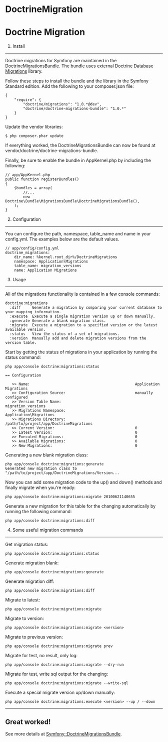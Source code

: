 # DoctrineMigration
Doctrine Migration
==================

1. Install
----------
Doctrine migrations for Symfony are maintained in the [DoctrineMigrationsBundle](https://github.com/doctrine/DoctrineMigrationsBundle). The bundle uses external [Doctrine Database Migrations](https://github.com/doctrine/migrations) library.

Follow these steps to install the bundle and the library in the Symfony Standard edition. Add the following to your composer.json file:
```
{
    "require": {
        "doctrine/migrations": "1.0.*@dev",
        "doctrine/doctrine-migrations-bundle": "1.0.*"
    }
}
```

Update the vendor libraries:
```
$ php composer.phar update
```

If everything worked, the DoctrineMigrationsBundle can now be found at vendor/doctrine/doctrine-migrations-bundle.

Finally, be sure to enable the bundle in AppKernel.php by including the following:
```
// app/AppKernel.php
public function registerBundles()
{
    $bundles = array(
        //...
        new Doctrine\Bundle\MigrationsBundle\DoctrineMigrationsBundle(),
    );
}
```

2. Configuration
----------------
You can configure the path, namespace, table_name and name in your config.yml. The examples below are the default values.
```
// app/config/config.yml
doctrine_migrations:
    dir_name: %kernel.root_dir%/DoctrineMigrations
    namespace: Application\Migrations
    table_name: migration_versions
    name: Application Migrations
```

3. Usage
--------
All of the migrations functionality is contained in a few console commands:
```
doctrine:migrations
  :diff     Generate a migration by comparing your current database to your mapping information.
  :execute  Execute a single migration version up or down manually.
  :generate Generate a blank migration class.
  :migrate  Execute a migration to a specified version or the latest available version.
  :status   View the status of a set of migrations.
  :version  Manually add and delete migration versions from the version table.
```

Start by getting the status of migrations in your application by running the status command:
```
php app/console doctrine:migrations:status

== Configuration

   >> Name:                                               Application Migrations
   >> Configuration Source:                               manually configured
   >> Version Table Name:                                 migration_versions
   >> Migrations Namespace:                               Application\Migrations
   >> Migrations Directory:                               /path/to/project/app/DoctrineMigrations
   >> Current Version:                                    0
   >> Latest Version:                                     0
   >> Executed Migrations:                                0
   >> Available Migrations:                               0
   >> New Migrations:                                     0
```

Generating a new blank migration class:
```
php app/console doctrine:migrations:generate
Generated new migration class to "/path/to/project/app/DoctrineMigrations/Version...
```

Now you can add some migration code to the up() and down() methods and finally migrate when you're ready:
```
php app/console doctrine:migrations:migrate 20100621140655
```

Generate a new migration for this table for the changing automatically by running the following command:
```
php app/console doctrine:migrations:diff
```

4. Some useful migration commands
---------------------------------
Get migration status:
```
php app/console doctrine:migrations:status
```

Generate migration blank:
```
php app/console doctrine:migrations:generate
```

Generate migration diff:
```
php app/console doctrine:migrations:diff
```

Migrate to latest:
```
php app/console doctrine:migrations:migrate
```

Migrate to version:
```
php app/console doctrine:migrations:migrate <version>
```

Migrate to previous version:
```
php app/console doctrine:migrations:migrate prev
```

Migrate for test, no result, only log:
```
php app/console doctrine:migrations:migrate --dry-run
```

Migrate for test, write sql output for the changing:
```
php app/console doctrine:migrations:migrate --write-sql
```

Execute a special migrate version up/down manually:
```
php app/console doctrine:migrations:execute <version> --up / --down
```

-------------
Great worked!
-------------

See more details at [Symfony::DoctrineMigrationsBundle](http://symfony.com/doc/current/bundles/DoctrineMigrationsBundle/index.html).
